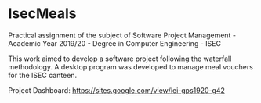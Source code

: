 # IsecMeals
Practical assignment of the subject of Software Project Management - Academic Year 2019/20 - Degree in Computer Engineering - ISEC

This work aimed to develop a software project following the waterfall methodology.
A desktop program was developed to manage meal vouchers for the ISEC canteen.

Project Dashboard: https://sites.google.com/view/lei-gps1920-g42

